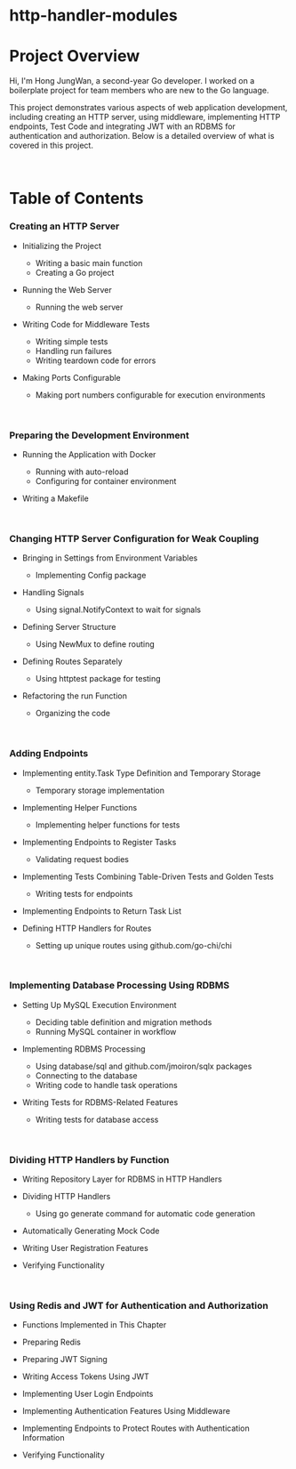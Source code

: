 # http-handler-modules

# Project Overview

Hi, I'm Hong JungWan, a second-year Go developer. I worked on a boilerplate project for team members who are new to the Go language.

This project demonstrates various aspects of web application development, including creating an HTTP server, using middleware, implementing HTTP endpoints, Test Code and integrating JWT with an RDBMS for authentication and authorization. Below is a detailed overview of what is covered in this project.

<br>

# Table of Contents

### Creating an HTTP Server
- Initializing the Project
    - Writing a basic main function
    - Creating a Go project


- Running the Web Server
    - Running the web server


- Writing Code for Middleware Tests
    - Writing simple tests
    - Handling run failures
    - Writing teardown code for errors


- Making Ports Configurable
    - Making port numbers configurable for execution environments

<br>

### Preparing the Development Environment
- Running the Application with Docker
    - Running with auto-reload
    - Configuring for container environment


- Writing a Makefile

<br>

### Changing HTTP Server Configuration for Weak Coupling
- Bringing in Settings from Environment Variables
    - Implementing Config package


- Handling Signals
    - Using signal.NotifyContext to wait for signals


- Defining Server Structure
    - Using NewMux to define routing


- Defining Routes Separately
    - Using httptest package for testing


- Refactoring the run Function
    - Organizing the code

<br>

### Adding Endpoints
- Implementing entity.Task Type Definition and Temporary Storage
    - Temporary storage implementation


- Implementing Helper Functions
    - Implementing helper functions for tests


- Implementing Endpoints to Register Tasks
    - Validating request bodies


- Implementing Tests Combining Table-Driven Tests and Golden Tests
    - Writing tests for endpoints


- Implementing Endpoints to Return Task List


- Defining HTTP Handlers for Routes
    - Setting up unique routes using github.com/go-chi/chi

<br>

### Implementing Database Processing Using RDBMS
- Setting Up MySQL Execution Environment
    - Deciding table definition and migration methods
    - Running MySQL container in workflow


- Implementing RDBMS Processing
    - Using database/sql and github.com/jmoiron/sqlx packages
    - Connecting to the database
    - Writing code to handle task operations


- Writing Tests for RDBMS-Related Features
    - Writing tests for database access

<br>

### Dividing HTTP Handlers by Function
- Writing Repository Layer for RDBMS in HTTP Handlers


- Dividing HTTP Handlers
    - Using go generate command for automatic code generation


- Automatically Generating Mock Code


- Writing User Registration Features


- Verifying Functionality

<br>

### Using Redis and JWT for Authentication and Authorization
- Functions Implemented in This Chapter


- Preparing Redis


- Preparing JWT Signing


- Writing Access Tokens Using JWT


- Implementing User Login Endpoints


- Implementing Authentication Features Using Middleware


- Implementing Endpoints to Protect Routes with Authentication Information


- Verifying Functionality

<br><br>